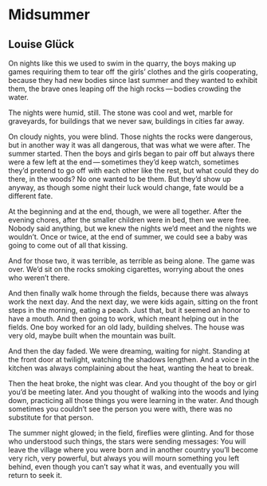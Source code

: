 # Midsummer
## Louise Glück
On nights like this we used to swim in the quarry,
the boys making up games requiring them to tear off  the girls’ clothes
and the girls cooperating, because they had new bodies since last summer
and they wanted to exhibit them, the brave ones
leaping off  the high rocks — bodies crowding the water.

The nights were humid, still. The stone was cool and wet,
marble for  graveyards, for buildings that we never saw,
buildings in cities far away.

On cloudy nights, you were blind. Those nights the rocks were dangerous,
but in another way it was all dangerous, that was what we were after.
The summer started. Then the boys and girls began to pair off
but always there were a few left at the end — sometimes they’d keep watch,
sometimes they’d pretend to go off  with each other like the rest,
but what could they do there, in the woods? No one wanted to be them.
But they’d show up anyway, as though some night their luck would change,
fate would be a different fate.

At the beginning and at the end, though, we were all together.
After the evening chores, after the smaller children were in bed,
then we were free. Nobody said anything, but we knew the nights we’d meet
and the nights we wouldn’t. Once or twice, at the end of summer,
we could see a baby was going to come out of all that kissing.

And for those two, it was terrible, as terrible as being alone.
The game was over. We’d sit on the rocks smoking cigarettes,
worrying about the ones who weren’t there.

And then finally walk home through the fields,
because there was always work the next day.
And the next day, we were kids again, sitting on the front steps in the
morning,
eating a peach.  Just that, but it seemed an honor to have a mouth.
And then going to work, which meant helping out in the fields.
One boy worked for an old lady, building shelves.
The house was very old, maybe built when the mountain was built.

And then the day faded. We were dreaming, waiting for night.
Standing at the front door at twilight, watching the shadows lengthen.
And a voice in the kitchen was always complaining about the heat,
wanting the heat to break.

Then the heat broke, the night was clear.
And you thought of  the boy or girl you’d be meeting later.
And you thought of  walking into the woods and lying down,
practicing all those things you were learning in the water.
And though sometimes you couldn’t see the person you were with,
there was no substitute for that person.

The summer night glowed; in the field, fireflies were glinting.
And for those who understood such things, the stars were sending messages:
You will leave the village where you were born
and in another country you’ll become very rich, very powerful,
but always you will mourn something you left behind, even though
you can’t say what it was,
and eventually you will return to seek it.